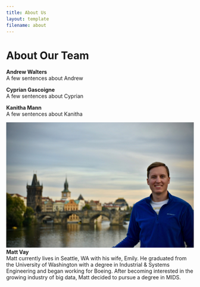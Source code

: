 ```yaml
---
title: About Us
layout: template
filename: about
--- 
```


# About Our Team

**Andrew Walters** <br/>
A few sentences about Andrew

**Cyprian Gascoigne** <br/>
A few sentences about Cyprian

**Kanitha Mann** <br/>
A few sentences about Kanitha


![Vay Pic](Vay_Picture.jpg)
**Matt Vay** <br/>
Matt currently lives in Seattle, WA with his wife, Emily. He graduated from the University of Washington with a degree in Industrial & Systems Engineering and began working for Boeing. After becoming interested in the growing industry of big data, Matt decided to pursue a degree in MIDS.

